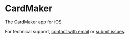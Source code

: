 # CardMaker
The CardMaker app for iOS

For technical support, [contact with email](mailto:wangyw.dev@outlook.com?subject=CardMaker-Feedback) or [submit issues](https://github.com/wangyiwei2015/CardMaker/issues).
